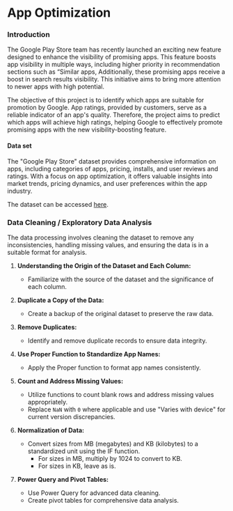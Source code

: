 # App Optimization

### Introduction

The Google Play Store team has recently launched an exciting new feature designed to enhance the visibility of promising apps. This feature boosts app visibility in multiple ways, including higher priority in recommendation sections such as “Similar apps, Additionally, these promising apps receive a boost in search results visibility. This initiative aims to bring more attention to newer apps with high potential.

The  objective of this project is to identify which apps are suitable for promotion by Google. App ratings, provided by customers, serve as a reliable indicator of an app's quality. Therefore, the project aims to predict which apps will achieve high ratings, helping Google to effectively promote promising apps with the new visibility-boosting feature.

#### Data set 
The "Google Play Store" dataset provides comprehensive information on apps, including categories of apps, pricing, installs, and user reviews and ratings. With a focus on app optimization, it offers valuable insights into market trends, pricing dynamics, and user preferences within the app industry.

The dataset can be accessed [here](https://www.kaggle.com/datasets/madhav000/playstore-analysis).

### Data Cleaning / Exploratory Data Analysis

The data processing involves cleaning the dataset to remove any inconsistencies, handling missing values, and ensuring the data is in a suitable format for analysis.

1. **Understanding the Origin of the Dataset and Each Column:**
   - Familiarize with the source of the dataset and the significance of each column.

2. **Duplicate a Copy of the Data:**
   - Create a backup of the original dataset to preserve the raw data.

3. **Remove Duplicates:**
   - Identify and remove duplicate records to ensure data integrity.

4. **Use Proper Function to Standardize App Names:**
   - Apply the Proper function to format app names consistently.

5. **Count and Address Missing Values:**
   - Utilize functions to count blank rows and address missing values appropriately.
   - Replace `NaN` with `0` where applicable and use "Varies with device" for current version discrepancies.

6. **Normalization of Data:**
   - Convert sizes from MB (megabytes) and KB (kilobytes) to a standardized unit using the IF function.
     - For sizes in MB, multiply by 1024 to convert to KB.
     - For sizes in KB, leave as is.
     
7. **Power Query and Pivot Tables:**
   - Use Power Query for advanced data cleaning.
   - Create pivot tables for comprehensive data analysis.

